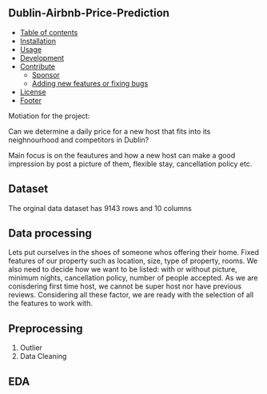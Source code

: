 ## Dublin-Airbnb-Price-Prediction

- [Table of contents](#table-of-contents)
- [Installation](#installation)
- [Usage](#usage)
- [Development](#development)
- [Contribute](#contribute)
    - [Sponsor](#sponsor)
    - [Adding new features or fixing bugs](#adding-new-features-or-fixing-bugs)
- [License](#license)
- [Footer](#footer)


Motiation for the project:

Can we determine a daily price for a new host that fits into its neighnourhood and competitors in Dublin?

Main focus is on the feautures and how a new host can make a good impression by post a picture of them, flexible stay, cancellation policy etc. 

##  Dataset

The orginal data dataset has 9143 rows and 10 columns

## Data processing

Lets put ourselves in the shoes of someone whos offering their home.  Fixed features of our property such as location, size, type of property, rooms. We also need to decide how we want to be listed: with or without picture, minimum nights, cancellation policy, number of people accepted. As we are conisdering first time host, we cannot be super host nor have previous reviews. Considering all these factor, we are ready with the selection of all the features to work with.

## Preprocessing

1. Outlier
2. Data Cleaning

## EDA

##
